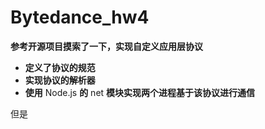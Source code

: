 # Bytedance_hw4

**参考开源项目摸索了一下，实现自定义应用层协议**

* **定义了协议的规范**
* **实现协议的解析器**
* **使用** Node.js **的** net **模块实现两个进程基于该协议进行通信**

但是
